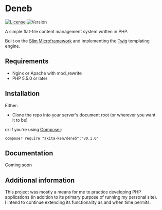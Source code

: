 # Deneb

[![License](https://img.shields.io/badge/License-Apache%202.0-blue.svg)](https://opensource.org/licenses/Apache-2.0)
![Version](https://img.shields.io/badge/release-v0.1.0-blue.svg)

A simple flat-file content management system written in PHP.

Built on the [Slim Microframework](http://www.slimframework.com) and implementing the [Twig](http://twig.sensiolabs.org) templating engine.

## Requirements

* Nginx or Apache with mod_rewrite
* PHP 5.5.0 or later

## Installation
Either:
* Clone the repo into your server's document root (or wherever you want it to be)

or if you're using [Composer](https://getcomposer.org/):

`composer require "akita-ken/deneb":"v0.1.0"`

## Documentation
Coming soon

## Additional information
This project was mostly a means for me to practice developing PHP applications (in addition to its primary purpose of running my personal site). I intend to continue extending its functionality as and when time permits.